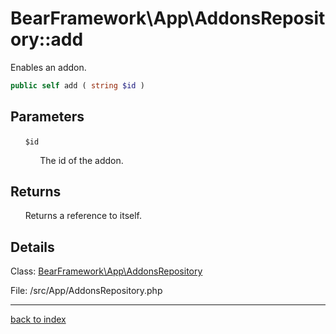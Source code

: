 # BearFramework\App\AddonsRepository::add

Enables an addon.

```php
public self add ( string $id )
```

## Parameters

&nbsp;&nbsp;&nbsp;&nbsp;&nbsp;&nbsp;`$id`

&nbsp;&nbsp;&nbsp;&nbsp;&nbsp;&nbsp;&nbsp;&nbsp;&nbsp;&nbsp;&nbsp;&nbsp;The id of the addon.

## Returns

&nbsp;&nbsp;&nbsp;&nbsp;&nbsp;&nbsp;Returns a reference to itself.

## Details

Class: [BearFramework\App\AddonsRepository](bearframework.app.addonsrepository.class.md)

File: /src/App/AddonsRepository.php

---

[back to index](index.md)

